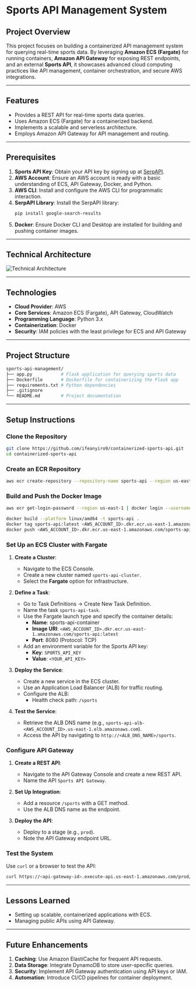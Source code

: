 # Sports API Management System

## Project Overview
This project focuses on building a containerized API management system for querying real-time sports data. By leveraging **Amazon ECS (Fargate)** for running containers, **Amazon API Gateway** for exposing REST endpoints, and an external **Sports API**, it showcases advanced cloud computing practices like API management, container orchestration, and secure AWS integrations.

---

## Features
- Provides a REST API for real-time sports data queries.
- Uses Amazon ECS (Fargate) for a containerized backend.
- Implements a scalable and serverless architecture.
- Employs Amazon API Gateway for API management and routing.

---

## Prerequisites
1. **Sports API Key**: Obtain your API key by signing up at [SerpAPI](https://serpapi.com).
2. **AWS Account**: Ensure an AWS account is ready with a basic understanding of ECS, API Gateway, Docker, and Python.
3. **AWS CLI**: Install and configure the AWS CLI for programmatic interaction.
4. **SerpAPI Library**: Install the SerpAPI library:
   ```bash
   pip install google-search-results
   ```
5. **Docker**: Ensure Docker CLI and Desktop are installed for building and pushing container images.

---

## Technical Architecture
![Technical Architecture](https://github.com/user-attachments/assets/32e49fe6-df16-40cb-b262-af1478cf01d5)

---

## Technologies
- **Cloud Provider**: AWS
- **Core Services**: Amazon ECS (Fargate), API Gateway, CloudWatch
- **Programming Language**: Python 3.x
- **Containerization**: Docker
- **Security**: IAM policies with the least privilege for ECS and API Gateway

---

## Project Structure

```bash
sports-api-management/
├── app.py           # Flask application for querying sports data
├── Dockerfile       # Dockerfile for containerizing the Flask app
├── requirements.txt # Python dependencies
├── .gitignore
└── README.md        # Project documentation
```

---

## Setup Instructions

### Clone the Repository
```bash
git clone https://github.com/ifeanyiro9/containerized-sports-api.git
cd containerized-sports-api
```

### Create an ECR Repository
```bash
aws ecr create-repository --repository-name sports-api --region us-east-1
```

### Build and Push the Docker Image
```bash
aws ecr get-login-password --region us-east-1 | docker login --username AWS --password-stdin <AWS_ACCOUNT_ID>.dkr.ecr.us-east-1.amazonaws.com

docker build --platform linux/amd64 -t sports-api .
docker tag sports-api:latest <AWS_ACCOUNT_ID>.dkr.ecr.us-east-1.amazonaws.com/sports-api:latest
docker push <AWS_ACCOUNT_ID>.dkr.ecr.us-east-1.amazonaws.com/sports-api:latest
```

### Set Up an ECS Cluster with Fargate
1. **Create a Cluster**:
   - Navigate to the ECS Console.
   - Create a new cluster named `sports-api-cluster`.
   - Select the **Fargate** option for infrastructure.

2. **Define a Task**:
   - Go to Task Definitions → Create New Task Definition.
   - Name the task `sports-api-task`.
   - Use the Fargate launch type and specify the container details:
     - **Name**: sports-api-container
     - **Image URI**: `<AWS_ACCOUNT_ID>.dkr.ecr.us-east-1.amazonaws.com/sports-api:latest`
     - **Port**: 8080 (Protocol: TCP)
   - Add an environment variable for the Sports API key:
     - **Key**: `SPORTS_API_KEY`
     - **Value**: `<YOUR_API_KEY>`

3. **Deploy the Service**:
   - Create a new service in the ECS cluster.
   - Use an Application Load Balancer (ALB) for traffic routing.
   - Configure the ALB:
     - Health check path: `/sports`

4. **Test the Service**:
   - Retrieve the ALB DNS name (e.g., `sports-api-alb-<AWS_ACCOUNT_ID>.us-east-1.elb.amazonaws.com`).
   - Access the API by navigating to `http://<ALB_DNS_NAME>/sports`.

### Configure API Gateway
1. **Create a REST API**:
   - Navigate to the API Gateway Console and create a new REST API.
   - Name the API `Sports API Gateway`.

2. **Set Up Integration**:
   - Add a resource `/sports` with a GET method.
   - Use the ALB DNS name as the endpoint.

3. **Deploy the API**:
   - Deploy to a stage (e.g., `prod`).
   - Note the API Gateway endpoint URL.

### Test the System
Use `curl` or a browser to test the API:
```bash
curl https://<api-gateway-id>.execute-api.us-east-1.amazonaws.com/prod/sports
```

---

## Lessons Learned
- Setting up scalable, containerized applications with ECS.
- Managing public APIs using API Gateway.

---

## Future Enhancements
1. **Caching**: Use Amazon ElastiCache for frequent API requests.
2. **Data Storage**: Integrate DynamoDB to store user-specific queries.
3. **Security**: Implement API Gateway authentication using API keys or IAM.
4. **Automation**: Introduce CI/CD pipelines for container deployment.
